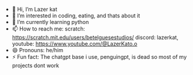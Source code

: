 - 👋 Hi, I’m Lazer kat
- 👀 I’m interested in coding, eating, and thats about it
- 🌱 I’m currently learning python
- 📫 How to reach me: scratch: https://scratch.mit.edu/users/betelguesestudios/ discord: lazerkat, youtube: https://www.youtube.com/@LazerKato.o
- 😄 Pronouns: he/him
- ⚡ Fun fact: The chatgpt base i use, penguingpt, is dead so most of my projects dont work
